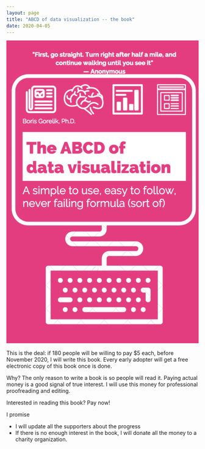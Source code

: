 ```yaml
---
layout: page
title: "ABCD of data visualization -- the book"
date: 2020-04-05
---
```


![](/assets/images/2020/04/screen-shot-2020-04-05-at-15.24.40.png?w=651)

This is the deal: if 180 people will be willing to pay $5 each, before November 2020, I will write this book. Every early adopter will get a free electronic copy of this book once is done.

Why? The only reason to write a book is so people will read it. Paying actual money is a good signal of true interest. I will use this money for professional proofreading and editing.

Interested in reading this book? Pay now!

I promise

- I will update all the supporters about the progress
- If there is no enough interest in the book, I will donate all the money to a charity organization.
